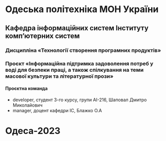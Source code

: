 # Одеська політехніка МОН України
## Кафедра інформаційних систем Інституту комп’ютерних систем
### Дисципліна «Технології створення програмних продуктів»
### Проєкт «Інформаційна підтримка задоволення потреб у воді для безпеки праці, а також спілкування на теми масової культури та літературної прози»
#### Проєктна команда
+ developer, студент 3-го курсу, групи АІ-216, Шаповал Дмитро Миколайович
+ manager, доцент кафедри ІС, Блажко О.А
# Одеса-2023
